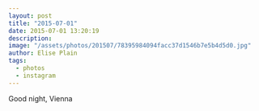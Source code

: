 ```yaml
---
layout: post
title: "2015-07-01"
date: 2015-07-01 13:20:19
description: 
image: "/assets/photos/201507/78395984094facc37d1546b7e5b4d5d0.jpg"
author: Elise Plain
tags: 
  - photos
  - instagram
---
```


Good night, Vienna
<p></p>
